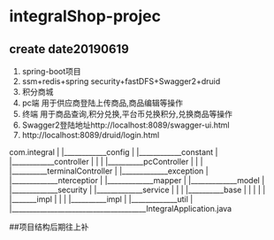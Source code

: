 # integralShop-projec
## create date20190619
<ol>
<li> spring-boot项目</li>
<li> ssm+redis+spring security+fastDFS+Swagger2+druid</li>
<li> 积分商城</li>
<li> pc端 用于供应商登陆上传商品,商品编辑等操作</li>
<li> 终端 用于商品查询,积分兑换,平台币兑换积分,兑换商品等操作</li>
<li> Swagger2登陆地址http://localhost:8089/swagger-ui.html</li>
<li> http://localhost:8089/druid/login.html</li>
</ol>

  com.integral
  |
  |____________config
  |
  |____________constant
  |
  |____________controller
  |             |
  |             |__________pcController
  |             |
  |             |__________terminalController
  |
  |_____________exception
  |
  |_____________nterceptior
  |
  |_____________mapper
  |
  |_____________model
  |
  |_____________security
  |
  |_____________service
  |              |
  |              |__________base
  |              |           |
  |              |           |_______impl
  |              |
  |              |__________impl
  |
  |_____________util
  |
  |______________________________________IntegralApplication.java

##项目结构后期往上补
